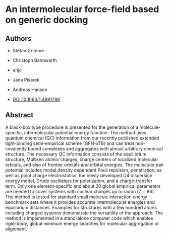 # An intermolecular force-field based on generic docking

## Authors

- Stefan Grimme
- Christoph Bannwarth
- ehjc
- Jana Pisarek
- Andreas Hansen

- [DOI:10.1063/1.4991798](https://doi.org/10.1063/1.4991798)

## Abstract

A black-box type procedure is presented for the generation of a molecule-specific, intermolecular potential energy function.
The method uses quantum chemical (QC) information from our recently published extended tight-binding semi-empirical scheme (GFN-xTB) and can treat non-covalently bound complexes and aggregates with almost arbitrary chemical structure.
The necessary QC information consists of the equilibrium structure, Mulliken atomic charges, charge centers of localized molecular orbitals, and also of frontier orbitals and orbital energies.
The molecular pair potential includes model density dependent Pauli repulsion, penetration, as well as point charge electrostatics, the newly developed D4 dispersion energy model, Drude oscillators for polarization, and a charge-transfer term.
Only one element-specific and about 20 global empirical parameters are needed to cover systems with nuclear charges up to radon (Z = 86).
The method is tested for standard small molecule interaction energy benchmark sets where it provides accurate intermolecular energies and equilibrium distances. Examples for structures with a few hundred atoms including charged systems demonstrate the versatility of the approach.
The method is implemented in a stand-alone computer code which enables rigid-body, global minimum energy searches for molecular aggregation or alignment.
